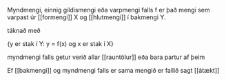 Myndmengi, einnig gildismengi eða varpmengi falls f er það mengi sem varpast úr [[formengi]] X og [[hlutmengi]] í bakmengi Y.

táknað með 

{y er stak í Y: y = f(x) og x er stak í X}

myndmengi falls getur verið allar [[rauntölur]] eða bara partur af þeim

Ef [[bakmengi]] og myndmengi falls er sama mengið er fallið sagt [[átækt]]